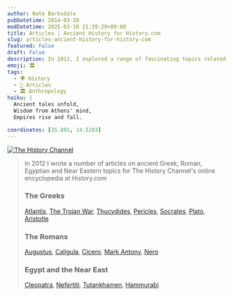 ```yaml
---
author: Nate Barksdale
pubDatetime: 2014-03-20
modDatetime: 2025-03-10 21:39:29+00:00
title: Articles | Ancient History for History.com
slug: articles-ancient-history-for-history-com
featured: False
draft: False
description: In 2012, I explored a range of fascinating topics related to ancient civilizations, covering the Greeks, Romans, Egyptians, and Near Eastern cultures. Each piece provides insight into their rich histories and lasting legacies.
emoji: 🏛️
tags:
  - 🌍 History
  - 📖 Articles
  - 🏛️ Anthropology
haiku: |
  Ancient tales unfold,  
  Wisdom from Athens' mind,  
  Empires rise and fall.

coordinates: [35.891, 14.5203]
---
```


[![The History Channel](@assets/images/history-log.png)](http://www.history.com/topics)

> In 2012 I wrote a number of articles on ancient Greek, Roman, Egyptian and Near Eastern topics for The History Channel's online encyclopedia at History.com
>
> ### The Greeks
>
> [Atlantis](http://www.history.com/topics/atlantis), [The Trojan War](http://www.history.com/topics/ancient-history/trojan-war), [Thucydides](http://www.history.com/topics/ancient-history/thucydides), [Pericles](http://www.history.com/topics/ancient-history/pericles), [Socrates](http://www.history.com/topics/ancient-history/socrates), [Plato](http://www.history.com/topics/ancient-history/plato), [Aristotle](http://www.history.com/topics/ancient-history/aristotle)
>
> ### The Romans
>
> [Augustus](http://www.history.com/topics/ancient-history/emperor-augustus), [Caligula](http://www.history.com/topics/ancient-history/caligula), [Cicero](http://www.history.com/topics/ancient-history/marcus-tullius-cicero), [Mark Antony](http://www.history.com/topics/ancient-history/mark-antony), [Nero](http://www.history.com/topics/ancient-history/nero)
>
> ### Egypt and the Near East
>
> [Cleopatra](http://www.history.com/topics/ancient-history/cleopatra), [Nefertiti](http://www.history.com/topics/ancient-history/nefertiti), [Tutankhamen](http://www.history.com/topics/ancient-history/tutankhamen), [Hammurabi](http://www.history.com/topics/ancient-history/hammurabi)
